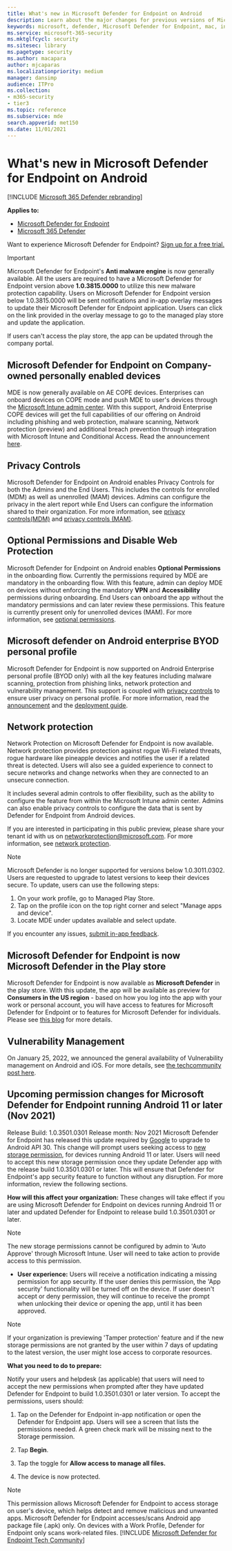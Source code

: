 ```yaml
---
title: What's new in Microsoft Defender for Endpoint on Android
description: Learn about the major changes for previous versions of Microsoft Defender for Endpoint on Android.
keywords: microsoft, defender, Microsoft Defender for Endpoint, mac, installation, macos, whatsnew
ms.service: microsoft-365-security
ms.mktglfcycl: security
ms.sitesec: library
ms.pagetype: security
ms.author: macapara
author: mjcaparas
ms.localizationpriority: medium
manager: dansimp
audience: ITPro
ms.collection:
- m365-security
- tier3
ms.topic: reference
ms.subservice: mde
search.appverid: met150
ms.date: 11/01/2021
---
```


# What's new in Microsoft Defender for Endpoint on Android

[!INCLUDE [Microsoft 365 Defender rebranding](../../includes/microsoft-defender.md)]

**Applies to:**
- [Microsoft Defender for Endpoint](https://go.microsoft.com/fwlink/p/?linkid=2154037)
- [Microsoft 365 Defender](https://go.microsoft.com/fwlink/?linkid=2118804)

Want to experience Microsoft Defender for Endpoint? [Sign up for a free trial.](https://signup.microsoft.com/create-account/signup?products=7f379fee-c4f9-4278-b0a1-e4c8c2fcdf7e&ru=https://aka.ms/MDEp2OpenTrial?ocid=docs-wdatp-exposedapis-abovefoldlink)

> [!IMPORTANT]
> Microsoft Defender for Endpoint's **Anti malware engine** is now generally available. All the users are required to have a Microsoft Defender for Endpoint version above **1.0.3815.0000** to utilize this new malware protection capability. Users on Microsoft Defender for Endpoint version below 1.0.3815.0000 will be sent notifications and in-app overlay messages to update their Microsoft Defender for Endpoint application. Users can click on the link provided in the overlay message to  go to the managed play store and update the application.
>
> If users can't access the play store, the app can be updated through the company portal.

## Microsoft Defender for Endpoint on Company-owned personally enabled devices

MDE is now generally available on AE COPE devices. Enterprises can onboard devices on COPE mode and push MDE to user's devices through the [Microsoft Intune admin center](https://go.microsoft.com/fwlink/?linkid=2109431). With this support, Android Enterprise COPE devices will get the full capabilities of our offering on Android including phishing and web protection, malware scanning, Network protection (preview) and additional breach prevention through integration with Microsoft Intune and Conditional Access. Read the announcement [here](https://techcommunity.microsoft.com/t5/microsoft-defender-for-endpoint/microsoft-defender-for-endpoint-is-now-available-on-android/ba-p/3626100).

## Privacy Controls

Microsoft Defender for Endpoint on Android enables Privacy Controls for both the Admins and the End Users. This includes the controls for enrolled (MDM) as well as unenrolled (MAM) devices. Admins can configure the privacy in the alert report while End Users can configure the information shared to their organization. For more information, see [privacy controls(MDM)](/microsoft-365/security/defender-endpoint/android-configure#privacy-controls) and [privacy controls (MAM)](/microsoft-365/security/defender-endpoint/android-configure-mam#configure-privacy-controls).

## Optional Permissions and Disable Web Protection

Microsoft Defender for Endpoint on Android enables **Optional Permissions** in the onboarding flow. Currently the permissions required by MDE are mandatory in the onboarding flow. With this feature, admin can deploy MDE on devices without enforcing the mandatory **VPN** and **Accessibility** permissions during onboarding. End Users can onboard the app without the mandatory permissions and can later review these permissions. This feature is currently present only for unenrolled devices (MAM). For more information, see [optional permissions](/microsoft-365/security/defender-endpoint/android-configure-mam#optional-permissions).

## Microsoft defender on Android enterprise BYOD personal profile

Microsoft Defender for Endpoint is now supported on Android Enterprise personal profile (BYOD only) with all the key features including malware scanning, protection from phishing links, network protection and vulnerability management. This support is coupled with [privacy controls](/microsoft-365/security/defender-endpoint/android-configure#privacy-controls) to ensure user privacy on personal profile. For more information, read the [announcement](https://techcommunity.microsoft.com/t5/microsoft-defender-for-endpoint/announcing-the-public-preview-of-defender-for-endpoint-personal/ba-p/3370979) and the [deployment guide](/microsoft-365/security/defender-endpoint/android-intune#set-up-microsoft-defender-in-personal-profile-on-android-enterprise-in-byod-mode).

## Network protection

Network Protection on Microsoft Defender for Endpoint is now available. Network protection provides protection against rogue Wi-Fi related threats, rogue hardware like pineapple devices and notifies the user if a related threat is detected. Users will also see a guided experience to connect to secure networks and change networks when they are connected to an unsecure connection.

It includes several admin controls to offer flexibility, such as the ability to configure the feature from within the Microsoft Intune admin center. Admins can also enable privacy controls to configure the data that is sent by Defender for Endpoint from Android devices.

If you are interested in participating in this public preview, please share your tenant id with us on networkprotection@microsoft.com. For more information, see [network protection](/microsoft-365/security/defender-endpoint/android-configure).

> [!NOTE]
> Microsoft Defender is no longer supported for versions below 1.0.3011.0302. Users are requested to upgrade to latest versions to keep their devices secure.
To update, users can use the following steps:
>
> 1. On your work profile, go to Managed Play Store.
> 2. Tap on the profile icon on the top right corner and select "Manage apps and device".
> 3. Locate MDE under updates available and select update.
>
> If you encounter any issues, [submit in-app feedback](/security/defender-endpoint/android-support-signin#send-in-app-feedback).

## Microsoft Defender for Endpoint is now Microsoft Defender in the Play store

Microsoft Defender for Endpoint is now available as **Microsoft Defender** in the play store. With this update, the app will be available as preview for **Consumers in the US region** - based on how you log into the app with your work or personal account, you will have access to features for Microsoft Defender for Endpoint or to features for Microsoft Defender for individuals. Please see [this blog](https://www.microsoft.com/microsoft-365/microsoft-defender-for-individuals) for more details.

## Vulnerability Management

On January 25, 2022, we announced the general availability of Vulnerability management on Android and iOS. For more details, see [the techcommunity post here](https://techcommunity.microsoft.com/t5/microsoft-defender-for-endpoint/announcing-general-availability-of-vulnerability-management/ba-p/3071663).

## Upcoming permission changes for Microsoft Defender for Endpoint running Android 11 or later (Nov 2021)

Release Build: 1.0.3501.0301
Release month: Nov 2021
Microsoft Defender for Endpoint has released this update required by [Google](https://developer.android.com/distribute/play-policies#APILevel30) to upgrade to Android API 30. This change will prompt users seeking access to [new storage permission](https://developer.android.com/training/data-storage/manage-all-files#all-files-access-google-play), for devices running Android 11 or later. Users will need to accept this new storage permission once they update Defender app with the release build 1.0.3501.0301 or later. This will ensure that Defender for Endpoint's app security feature to function without any disruption. For more information, review the following sections.

**How will this affect your organization:**
These changes will take effect if you are using Microsoft Defender for Endpoint on devices running Android 11 or later and updated Defender for Endpoint to release build 1.0.3501.0301 or later.

> [!NOTE]
> The new storage permissions cannot be configured by admin to 'Auto Approve' through Microsoft Intune. User will need to take action to provide access to this permission.

- **User experience:** Users will receive a notification indicating a missing permission for app security. If the user denies this permission, the 'App security' functionality will be turned off on the device. If user doesn't accept or deny permission, they will continue to receive the prompt when unlocking their device or opening the app, until it has been approved.

> [!NOTE]
> If your organization is previewing 'Tamper protection' feature and if the new storage permissions are not granted by the user within 7 days of updating to the latest version, the user might lose access to corporate resources.

**What you need to do to prepare:**

Notify your users and helpdesk (as applicable) that users will need to accept the new permissions when prompted after they have updated Defender for Endpoint to build 1.0.3501.0301 or later version. To accept the permissions, users should:

1. Tap on the Defender for Endpoint in-app notification or open the Defender for Endpoint app. Users will see a screen that lists the permissions needed. A green check mark will be missing next to the Storage permission.

2. Tap **Begin**.

3. Tap the toggle for **Allow access to manage all files.**

4. The device is now protected.

  > [!NOTE]
  > This permission allows Microsoft Defender for Endpoint to access storage on user's device, which helps detect and remove malicious and unwanted apps. Microsoft Defender for Endpoint accesses/scans Android app package file (.apk) only. On devices with a Work Profile, Defender for Endpoint only scans work-related files.
[!INCLUDE [Microsoft Defender for Endpoint Tech Community](../../includes/defender-mde-techcommunity.md)]
